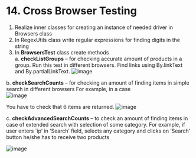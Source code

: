 # 14. Cross Browser Testing


1. Realize inner classes for creating an instance of needed driver in Browsers class 
2. In RegexUtils class write regular expressions for finding digits in the string
3. In **BrowsersTest** class create methods  
   a.	**checkListGroups** – for checking accurate amount of products in a group. Run this test in different browsers. Find links using By.linkText and By.partialLinkText.
![image](https://user-images.githubusercontent.com/22353523/129970860-d2516318-df30-49ef-9074-2faf312845bf.png)   
 

b. **checkSearchCounts** – for checking an amount of finding items in simple search in different browsers
For example, in a case   
![image](https://user-images.githubusercontent.com/22353523/129970909-7d494f6e-b932-4535-a0ff-611ad0ec7e49.png)   


You have to check that 6 items are returned.
![image](https://user-images.githubusercontent.com/22353523/129970964-c4b66977-ca23-4391-8796-b9f4ff1a06ce.png)   


c. **checkAdvancedSearchCounts** – to check an amount of finding items in case of extended search with selection of some category. For example, if user enters `ip’ in ‘Search’ field, selects any category and clicks on ‘Search’ button he/she has to receive two products

![image](https://user-images.githubusercontent.com/22353523/129971036-ee854d81-8c5a-43c7-a0ac-3597d9492af5.png)   
